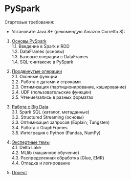 # PySpark

Стартовые требования:
- Установите Java 8+ (рекомендую Amazon Corretto 8):

1. [Основы PySpark](https://github.com/AnatolyKuzmin/PySpark/blob/main/1_Основы_PySpark.ipynb)  
1.1. Введение в Spark и RDD  
1.2. DataFrames (основы)  
1.3. Базовые операции с DataFrames  
1.4. SQL-синтаксис в PySpark  

2. [Продвинутые операции](https://github.com/AnatolyKuzmin/PySpark/blob/main/2_Продвинутые_операции.ipynb)  
2.1. Оконные функции  
2.2. Работа с датами и строками  
2.3. Оптимизация (партиционирование, кэширование)  
2.4. UDF (пользовательские функции)  
2.5. Чтение/запись в разных форматах  

3. [Работа с Big Data](https://github.com/AnatolyKuzmin/PySpark/blob/main/3_Работа_с_Big_Data.ipynb)  
3.1. Spark SQL (каталог, метаданные)  
3.2. Structured Streaming (основы)  
3.3. Оптимизация запросов (Explain, Tungsten)  
3.4. Работа с GraphFrames  
3.5. Интеграция с Python (Pandas, NumPy)  

4. [Экспертные темы](https://github.com/AnatolyKuzmin/PySpark/blob/main/5_Финальный%20проект.ipynb)  
4.1. Delta Lake  
4.2. MLlib (машинное обучение)  
4.3. Распределенная обработка (Glue, EMR)  
4.4. Отладка и логирование  

5. [Проект](https://github.com/AnatolyKuzmin/PySpark/blob/main/5_Финальный%20проект.ipynb)  